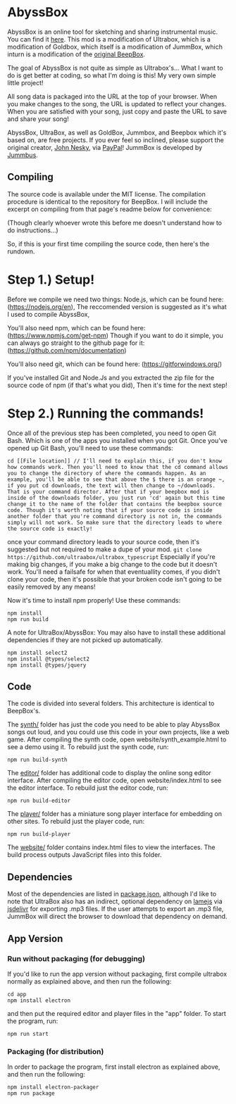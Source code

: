 # AbyssBox

AbyssBox is an online tool for sketching and sharing instrumental music.
You can find it [here](https://ultraabox.github.io).
This mod is a modification of Ultrabox, which is a modification of Goldbox, which itself is a modification of JummBox, which inturn is a modification of the [original BeepBox](https://beepbox.co).

The goal of AbyssBox is not quite as simple as Ultrabox's...
What I want to do is get better at coding, so what I'm doing is this! My very own simple little project!

All song data is packaged into the URL at the top of your browser. When you make
changes to the song, the URL is updated to reflect your changes. When you are
satisfied with your song, just copy and paste the URL to save and share your
song!

AbyssBox, UltraBox, as well as GoldBox, Jummbox, and Beepbox which it's based on, are free projects. If you ever feel so inclined, please support the original creator, [John Nesky](http://www.johnnesky.com/), via
[PayPal](https://www.paypal.com/cgi-bin/webscr?cmd=_donations&business=QZJTX9GRYEV9N&currency_code=USD)!
JummBox is developed by [Jummbus](http://www.twitter.com/jummbus).

## Compiling
The source code is available under the MIT license.
The compilation procedure is identical to the repository for BeepBox. I will include the excerpt on compiling from that page's readme below for convenience:

(Though clearly whoever wrote this before me doesn't understand how to do instructions...)

So, if this is your first time compiling the source code, then here's the rundown.

# Step 1.) Setup!

Before we compile we need two things:
Node.js, which can be found here: (https://nodejs.org/en), The reccomended version is suggested as it's what I used to compile AbyssBox,

You'll also need npm, which can be found here: (https://www.npmjs.com/get-npm)
Though if you want to do it simple, you can always go straight to the github page for it: (https://github.com/npm/documentation)

You'll also need git, which can be found here: (https://gitforwindows.org/)

If you've installed Git and Node.Js and you extracted the zip file for the source code of npm (if that's what you did), Then it's time for the next step!

# Step 2.) Running the commands!

Once all of the previous step has been completed, you need to open Git Bash. Which is one of the apps you installed when you got Git. Once you've opened up Git Bash, you'll need to use these commands:

```
cd [[File location]] // I'll need to explain this, if you don't know how commands work. Then you'll need to know that the cd command allows you to change the directory of where the commands happen. As an example, you'll be able to see that above the $ there is an orange ~, if you put cd downloads, the text will then change to ~/downloads. That is your command director. After that if your beepbox mod is inside of the downloads folder, you just run 'cd' again but this time change it to the name of the folder that contains the beepbox source code. Though it's worth noting that if your source code is inside another folder that you're command directory is not in, the commands simply will not work. So make sure that the directory leads to where the source code is exactly!
```
once your command directory leads to your source code, then it's suggested but not required to make a dupe of your mod.
```git clone https://github.com/ultraabox/ultrabox_typescript```
Especially if you're making big changes, if you make a big change to the code but it doesn't work. You'll need a failsafe for when that eventuallity comes, if you didn't clone your code, then it's possible that your broken code isn't going to be easily removed by any means!

Now it's time to install npm properly! Use these commands:
```
npm install
npm run build
```

A note for UltraBox/AbyssBox: You may also have to install these additional dependencies if they are not picked up automatically.

```
npm install select2
npm install @types/select2
npm install @types/jquery
```

## Code

The code is divided into several folders. This architecture is identical to BeepBox's.

The [synth/](synth) folder has just the code you need to be able to play AbyssBox
songs out loud, and you could use this code in your own projects, like a web
game. After compiling the synth code, open website/synth_example.html to see a
demo using it. To rebuild just the synth code, run:

```
npm run build-synth
```

The [editor/](editor) folder has additional code to display the online song
editor interface. After compiling the editor code, open website/index.html to
see the editor interface. To rebuild just the editor code, run:

```
npm run build-editor
```

The [player/](player) folder has a miniature song player interface for embedding
on other sites. To rebuild just the player code, run:

```
npm run build-player
```

The [website/](website) folder contains index.html files to view the interfaces.
The build process outputs JavaScript files into this folder.

## Dependencies

Most of the dependencies are listed in [package.json](package.json), although
I'd like to note that UltraBox also has an indirect, optional dependency on
[lamejs](https://www.npmjs.com/package/lamejs) via
[jsdelivr](https://www.jsdelivr.com/) for exporting .mp3 files. If the user
attempts to export an .mp3 file, JummBox will direct the browser to download
that dependency on demand.

## App Version

### Run without packaging (for debugging)
If you'd like to run the app version without packaging, first compile ultrabox normally as explained above, and then run the following:
```
cd app
npm install electron
```

and then put the required editor and player files in the "app" folder. To start the program, run:
```
npm run start
```

### Packaging (for distribution)
In order to package the program, first install electron as explained above, and then run the following:
```
npm install electron-packager
npm run package
```